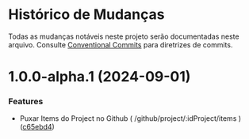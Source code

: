 # Histórico de Mudanças

Todas as mudanças notáveis neste projeto serão documentadas neste arquivo. Consulte [Conventional Commits](https://www.conventionalcommits.org/pt-br/v1.0.0/) para diretrizes de commits.

# 1.0.0-alpha.1 (2024-09-01)


### Features

* Puxar Items do Project no Github  ( /github/project/:idProject/items ) ([c65ebd4](https://github.com/heyitsmepablo/jira-gituhub-issue-linker/commit/c65ebd4f0778dd630ded8800549dcdc312b3433e))

